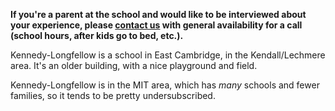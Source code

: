 **If you're a parent at the school and would like to be interviewed about your experience, please [contact us](mailto:beccax@gmail.com) with general availability for a call (school hours, after kids go to bed, etc.).**

Kennedy-Longfellow is a school in East Cambridge, in the Kendall/Lechmere area. It's an older building, with a nice playground and field.

Kennedy-Longfellow is in the MIT area, which has *many* schools and fewer families, so it tends to be pretty undersubscribed.

